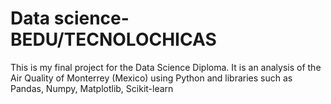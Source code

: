 # Data science- BEDU/TECNOLOCHICAS

This is my final project for the Data Science Diploma. It is an analysis of the Air Quality of Monterrey (Mexico) using Python and libraries such as Pandas, Numpy, Matplotlib, Scikit-learn
 
